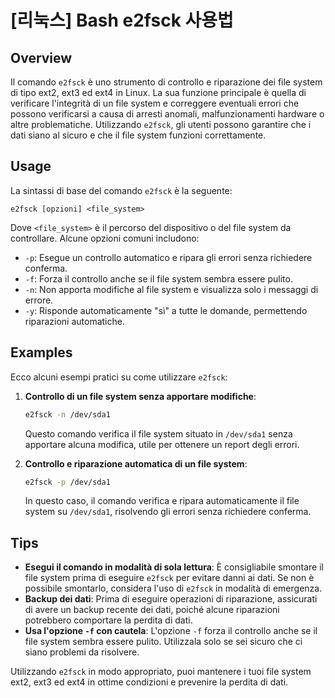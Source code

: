 # [리눅스] Bash e2fsck 사용법

## Overview
Il comando `e2fsck` è uno strumento di controllo e riparazione dei file system di tipo ext2, ext3 ed ext4 in Linux. La sua funzione principale è quella di verificare l'integrità di un file system e correggere eventuali errori che possono verificarsi a causa di arresti anomali, malfunzionamenti hardware o altre problematiche. Utilizzando `e2fsck`, gli utenti possono garantire che i dati siano al sicuro e che il file system funzioni correttamente.

## Usage
La sintassi di base del comando `e2fsck` è la seguente:

```
e2fsck [opzioni] <file_system>
```

Dove `<file_system>` è il percorso del dispositivo o del file system da controllare. Alcune opzioni comuni includono:

- `-p`: Esegue un controllo automatico e ripara gli errori senza richiedere conferma.
- `-f`: Forza il controllo anche se il file system sembra essere pulito.
- `-n`: Non apporta modifiche al file system e visualizza solo i messaggi di errore.
- `-y`: Risponde automaticamente "sì" a tutte le domande, permettendo riparazioni automatiche.

## Examples
Ecco alcuni esempi pratici su come utilizzare `e2fsck`:

1. **Controllo di un file system senza apportare modifiche**:
   ```bash
   e2fsck -n /dev/sda1
   ```
   Questo comando verifica il file system situato in `/dev/sda1` senza apportare alcuna modifica, utile per ottenere un report degli errori.

2. **Controllo e riparazione automatica di un file system**:
   ```bash
   e2fsck -p /dev/sda1
   ```
   In questo caso, il comando verifica e ripara automaticamente il file system su `/dev/sda1`, risolvendo gli errori senza richiedere conferma.

## Tips
- **Esegui il comando in modalità di sola lettura**: È consigliabile smontare il file system prima di eseguire `e2fsck` per evitare danni ai dati. Se non è possibile smontarlo, considera l'uso di `e2fsck` in modalità di emergenza.
- **Backup dei dati**: Prima di eseguire operazioni di riparazione, assicurati di avere un backup recente dei dati, poiché alcune riparazioni potrebbero comportare la perdita di dati.
- **Usa l'opzione `-f` con cautela**: L'opzione `-f` forza il controllo anche se il file system sembra essere pulito. Utilizzala solo se sei sicuro che ci siano problemi da risolvere.

Utilizzando `e2fsck` in modo appropriato, puoi mantenere i tuoi file system ext2, ext3 ed ext4 in ottime condizioni e prevenire la perdita di dati.